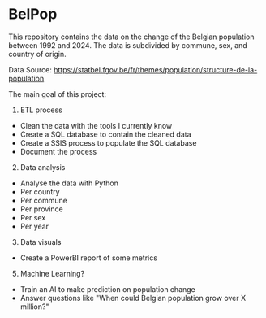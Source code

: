 # BelPop

This repository contains the data on the change of the Belgian population between 1992 and 2024.
The data is subdivided by commune, sex, and country of origin. 

Data Source: https://statbel.fgov.be/fr/themes/population/structure-de-la-population

The main goal of this project:
  
  1. ETL process
  - Clean the data with the tools I currently know
  - Create a SQL database to contain the cleaned data
  - Create a SSIS process to populate the SQL database
  - Document the process

  2. Data analysis
  - Analyse the data with Python
  - Per country
  - Per commune
  - Per province
  - Per sex
  - Per year

  3. Data visuals
  - Create a PowerBI report of some metrics

  5. Machine Learning?
  - Train an AI to make prediction on population change
  - Answer questions like "When could Belgian population grow over X million?"
  
  
